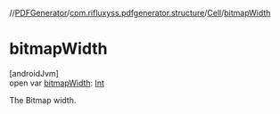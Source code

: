 //[PDFGenerator](../../../index.md)/[com.rifluxyss.pdfgenerator.structure](../index.md)/[Cell](index.md)/[bitmapWidth](bitmap-width.md)

# bitmapWidth

[androidJvm]\
open var [bitmapWidth](bitmap-width.md): [Int](https://kotlinlang.org/api/latest/jvm/stdlib/kotlin/-int/index.html)

The Bitmap width.
